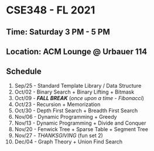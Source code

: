 # CSE348 - FL 2021

## Time: Saturday 3 PM - 5 PM
## Location: ACM Lounge @ Urbauer 114

## Schedule
1. Sep/25 - Standard Template Library / Data Structure
2. Oct/02 - Binary Search + Binary Lifting + Bitmask 
3. Oct/09 - ___FALL BREAK___ (_once upon a time - Fibonacci_)
4. Oct/23 - Recursion + Memorization
5. Oct/30 - Depth First Search + Breadth First Search
6. Nov/06 - Dynamic Programming + Greedy
7. Nov/13 - Dynamic Programming + Divide and Conquer
8. Nov/20 - Fenwick Tree + Sparse Table + Segment Tree
9. Nov/27 - _THANKSGIVING_ (fun set 2)
10. Dec/04 - Graph Theory + Union Find Search
